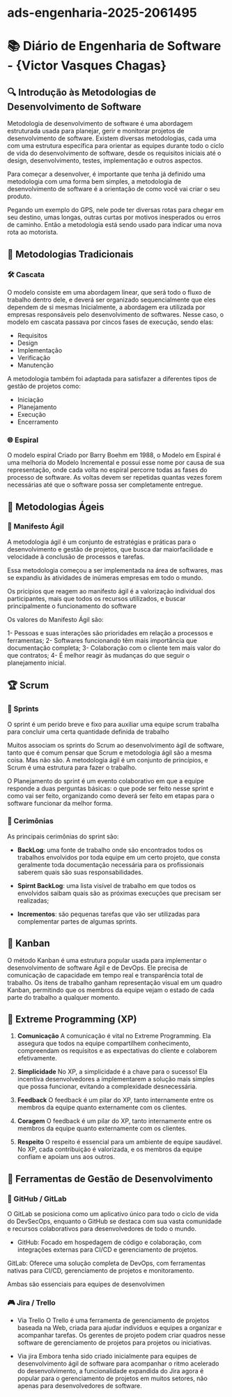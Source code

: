 # ads-engenharia-2025-2061495
# 📚 Diário de Engenharia de Software - {Victor Vasques Chagas}

## 🔍 Introdução às Metodologias de Desenvolvimento de Software  
Metodologia de desenvolvimento de software é uma abordagem estruturada usada para planejar, gerir e monitorar projetos de desenvolvimento de software. Existem diversas metodologias, cada uma com uma estrutura específica para orientar as equipes durante todo o ciclo de vida do desenvolvimento de software, desde os requisitos iniciais até o design, desenvolvimento, testes, implementação e outros aspectos.

Para começar a desenvolver, é importante que tenha já definido uma metodologia com uma forma bem simples, a metodologia de desenvolvimento de software é a orientação de como você vai criar o seu produto.

Pegando um exemplo do GPS, nele pode ter diversas rotas para chegar em seu destino, umas longas, outras curtas por motivos inesperados ou erros de caminho. Então a metodologia está sendo usado para indicar uma nova rota ao motorista.

## 📖 Metodologias Tradicionais  
### 🛠️ Cascata  
O modelo consiste em uma abordagem linear, que será todo o fluxo de trabalho dentro dele, e deverá ser organizado sequencialmente que eles dependem de si mesmas 
Inicialmente, a abordagem era utilizada por empresas responsáveis pelo desenvolvimento de softwares. Nesse caso, o modelo em cascata passava por cincos fases de execução, sendo elas:

* Requisitos
* Design
* Implementação
* Verificação
* Manutenção

A metodologia também foi adaptada para satisfazer a diferentes tipos de gestão de projetos como:

* Iniciação
* Planejamento
* Execução
* Encerramento

### 🌐 Espiral  
O modelo espiral Criado por Barry Boehm em 1988, o Modelo em Espiral é uma melhoria do Modelo Incremental e possui esse nome por causa de sua representação, onde cada volta no espiral percorre todas as fases do processo de software. As voltas devem ser repetidas quantas vezes forem necessárias até que o software possa ser completamente entregue.

## 💪 Metodologias Ágeis  
### 📖 Manifesto Ágil  
A metodologia ágil é um conjunto de estratégias e práticas para o desenvolvimento e gestão de projetos, que busca dar maiorfacilidade e velocidade à conclusão de processos e tarefas.

Essa metodologia começou a ser implementada na área de softwares, mas se expandiu às atividades de inúmeras empresas em todo o mundo.

Os pricipios que reagem ao manifesto ágil é a valorização individual dos participantes, mais que todos os recursos utilizados, e buscar principalmente o funcionamento do software 

Os valores do Manifesto Ágil são:

1- Pessoas e suas interações são prioridades em relação a processos e ferramentas;
2- Softwares funcionando têm mais importância que documentação completa;
3- Colaboração com o cliente tem mais valor do que contratos;
4- É melhor reagir às mudanças do que seguir o planejamento inicial.


## 🏆 Scrum  
### 📅 Sprints  
O sprint é um perido breve e fixo para auxiliar uma equipe scrum trabalha para concluir uma certa quantidade definida de trabalho 

Muitos associam os sprints do Scrum ao desenvolvimento ágil de software, tanto que é comum pensar que Scrum e metodologia ágil são a mesma coisa. Mas não são. A metodologia ágil é um conjunto de princípios, e Scrum é uma estrutura para fazer o trabalho.

O Planejamento do sprint é um evento colaborativo em que a equipe responde a duas perguntas básicas: o que pode ser feito nesse sprint e como vai ser feito, organizando como deverá ser feito em etapas para o software funcionar da melhor forma.  

### 💬 Cerimônias  
As principais cerimônias do sprint são: 

*   **BackLog**: uma fonte de trabalho onde são encontrados todos os trabalhos envolvidos por toda equipe em um certo projeto, que consta geralmente toda documentação necessária para os profissionais saberem quais são suas responsabilidades.
  
*   **Spirnt BackLog**: uma lista visível de trabalho em que todos os envolvidos saibam quais são as próximas execuções que precisam ser realizadas;

*   **Incrementos**: são pequenas tarefas que vão ser utilizadas para complementar partes de algumas sprints.


## 🎯 Kanban  
O método Kanban é uma estrutura popular usada para implementar o desenvolvimento de software Ágil e de DevOps. Ele precisa de comunicação de capacidade em tempo real e transparência total de trabalho. Os itens de trabalho ganham representação visual em um quadro Kanban, permitindo que os membros da equipe vejam o estado de cada parte do trabalho a qualquer momento.

## 🚀 Extreme Programming (XP)  

1. **Comunicação** 
A comunicação é vital no Extreme Programming. Ela assegura que todos na equipe compartilhem conhecimento, compreendam os requisitos e as expectativas do cliente e colaborem efetivamente. 

2. **Simplicidade** 
No XP, a simplicidade é a chave para o sucesso! Ela incentiva desenvolvedores a implementarem a solução mais simples que possa funcionar, evitando a complexidade desnecessária.

3. **Feedback**
O feedback é um pilar do XP, tanto internamente entre os membros da equipe quanto externamente com os clientes.

4. **Coragem**
   O feedback é um pilar do XP, tanto internamente entre os membros da equipe quanto externamente com os clientes.

5. **Respeito**
   O respeito é essencial para um ambiente de equipe saudável. No XP, cada contribuição é valorizada, e os membros da equipe confiam e apoiam uns aos outros. 

## 🔧 Ferramentas de Gestão de Desenvolvimento  
### 💪 GitHub / GitLab  
O GitLab se posiciona como um aplicativo único para todo o ciclo de vida do DevSecOps, enquanto o GitHub se destaca com sua vasta comunidade e recursos colaborativos para desenvolvedores de todo o mundo.

* GitHub: Focado em hospedagem de código e colaboração, com integrações externas para CI/CD e gerenciamento de projetos.

GitLab: Oferece uma solução completa de DevOps, com ferramentas nativas para CI/CD, gerenciamento de projetos e monitoramento.

Ambas são essenciais para equipes de desenvolvimen
### 🎮 Jira / Trello  
* Via Trello O Trello é uma ferramenta de gerenciamento de projetos baseada na Web, criada para ajudar indivíduos e equipes a organizar e acompanhar tarefas. Os gerentes de projeto podem criar quadros nesse software de gerenciamento de projetos para projetos ou iniciativas.

* Via jira Embora tenha sido criado inicialmente para equipes de desenvolvimento ágil de software para acompanhar o ritmo acelerado do desenvolvimento, a funcionalidade expandida do Jira agora é popular para o gerenciamento de projetos em muitos setores, não apenas para desenvolvedores de software.
